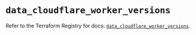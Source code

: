 # `data_cloudflare_worker_versions`

Refer to the Terraform Registry for docs: [`data_cloudflare_worker_versions`](https://registry.terraform.io/providers/cloudflare/cloudflare/5.11.0/docs/data-sources/worker_versions).
